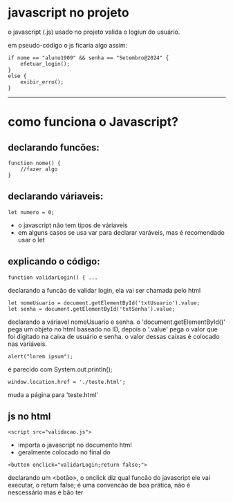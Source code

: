 # javascript no projeto

o javascript (.js) usado no projeto valida o logiun do usuário.

em pseudo-código o js ficaria algo assim:

~~~
if nome == "aluno1909" && senha == "Setembro@2024" {
	efetuar_login();
}
else {
	exibir_erro();
}
~~~
-------------------------------------------------------

# como funciona o Javascript?

## declarando funcões:

~~~
function nome() {
    //fazer algo
}
~~~

## declarando váriaveis:

~~~
let numero = 0;
~~~

- o javascript não tem tipos de váriaveis
- em alguns casos se usa var para declarar varáveis, mas é recomendado usar o let

## explicando o código:

~~~
function validarLogin() { ...
~~~
declarando a funcão de validar login, ela vai ser chamada pelo html

~~~
let nomeUsuario = document.getElementById('txtUsuario').value;
let senha = document.getElementById('txtSenha').value;
~~~
declarando a váriavel nomeUsuario e senha.
o 'document.getElementById()' pega um objeto no html baseado no ID, depois o '.value' pega o valor que foi digitado na caixa de usuário e senha.
o valor dessas caixas é colocado nas variáveis.

~~~
alert("lorem ipsum");
~~~
é parecido com System.out.println();

~~~
window.location.href = './teste.html';
~~~
muda a página para 'teste.html'

## js no html

~~~
<script src="validacao.js">
~~~
- importa o javascript no documento html
- geralmente colocado no final do <body>

~~~
<button onclick="validarLogin;return false;">
~~~
declarando um <botão>, o onclick diz qual funcão do javascript ele vai executar, o return false; é uma convencão de boa prática, não é nescessário mas é bão ter
